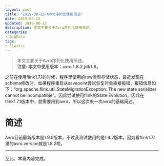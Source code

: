 ```yaml
---
layout: post
title: "2019-08-13-Avro序列化使用简述"
date: 2019-08-13
updated: 2019-08-13
description: 本文主要关于Avro序列化使用简述。
categories:
- BigData
tags:
- Elastic
---
```

> 本文主要关于Avro序列化使用简述。  
> **注意: 本文中使用版本：avro 1.8.2,jdk1.8。**  
  
  之前在使用flink1.7.1的时候，程序里使用的row类型存储状态，最近发现在schema修改时，如果程序重启从savepoint尝试恢复时会直接报错，报错信息如下：“org.apache.flink.util.StateMigrationException: The new state serializer cannot be incompatible”。因此尝试使用flink的State Evolution，因此在flink1.7.1版本中，就需要用到avro，所以这次来一次avro的基础简述。  
  
# 简述  
Avro目前最新版本是1.9.0版本，不过我测试使用的是1.8.2版本。因为看flink1.7.1里的avro.version就是1.8.2啦。  
  
  
  
  
  
  
  
  
  
  
  
  
  
  
  
  
  
  
  
  

  
  
  
  

---    
至此，本篇内容完成。  

